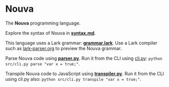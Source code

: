 # Nouva

The **Nouva** programming language.

Explore the syntax of Nouva in **[syntax.md](syntax.md)**.

This language uses a Lark grammar: **[grammar.lark](src/grammar.lark)**.
Use a Lark compiler such as [lark-parser.org](https://www.lark-parser.org/ide/) to preview the Nouva grammar.

Parse Nouva code using **[parser.py](src/parser.py)**.
Run it from the CLI using [cli.py](src/cli.py): `python src/cli.py parse "var x = true;"`.

Transpile Nouva code to JavaScript using **[transpiler.py](src/transpiler.py)**.
Run it from the CLI using cli.py also: `python src/cli.py transpile "var x = true;"`.

